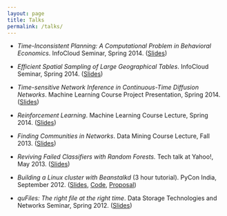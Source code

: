 ```yaml
---
layout: page
title: Talks
permalink: /talks/
---
```


   * *Time-Inconsistent Planning: A Computational Problem in Behavioral Economics*. InfoCloud Seminar, Spring 2014. ([Slides](https://speakerdeck.com/emaadmanzoor/time-inconsistent-planning))
   
   * *Efficient Spatial Sampling of Large Geographical Tables*. InfoCloud Seminar, Spring 2014. ([Slides](https://speakerdeck.com/emaadmanzoor/efficient-spatial-sampling-of-large-geographical-tables))

   * *Time-sensitive Network Inference in Continuous-Time Diffusion Networks*. Machine Learning Course Project Presentation, Spring 2014. ([Slides](https://speakerdeck.com/emaadmanzoor/time-sensitive-network-inference-in-diffusion-networks))

   * *Reinforcement Learning*. Machine Learning Course Lecture, Spring 2014. ([Slides](https://speakerdeck.com/emaadmanzoor/reinforcement-learning))

   * *Finding Communities in Networks*. Data Mining Course Lecture, Fall 2013. ([Slides](https://speakerdeck.com/emaadmanzoor/finding-communities-in-networks))

   * *Reviving Failed Classifiers with Random Forests.* Tech talk at Yahoo!, May 2013. ([Slides](https://speakerdeck.com/emaadmanzoor/reviving-failed-classifiers-with-random-forests))

   * *Building a Linux cluster with Beanstalkd* (3 hour tutorial). PyCon India, September 2012. ([Slides](https://speakerdeck.com/emaadmanzoor/building-a-cluster-with-python-and-beanstalkd), [Code](https://github.com/emaadmanzoor/beanstalkd-pycon2012-tutorial/), [Proposal](http://in.pycon.org/2012/funnel/pyconindia2012/55-simple-linux-cluster-with-python-and-beanstalkd))

   * *quFiles: The right file at the right time*. Data Storage Technologies and Networks Seminar, Spring 2012. ([Slides](https://speakerdeck.com/emaadmanzoor/qufiles-the-right-file-at-the-right-time))
